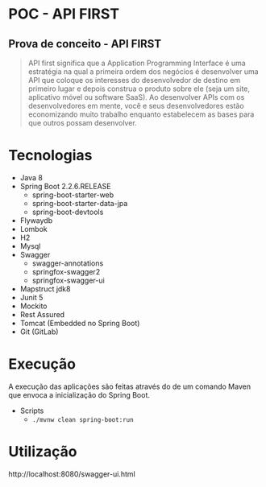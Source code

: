 # POC - API FIRST

## Prova de conceito - API FIRST

> API first significa que a Application Programming Interface  é uma estratégia na qual a primeira ordem dos negócios é desenvolver uma API que coloque os interesses do desenvolvedor de destino em primeiro lugar e depois construa o produto sobre ele (seja um site, aplicativo móvel ou software SaaS). Ao desenvolver APIs com os desenvolvedores em mente, você e seus desenvolvedores estão economizando muito trabalho enquanto estabelecem as bases para que outros possam desenvolver.

# Tecnologias
- Java 8
- Spring Boot 2.2.6.RELEASE
    - spring-boot-starter-web
    - spring-boot-starter-data-jpa
    - spring-boot-devtools
- Flywaydb
- Lombok
- H2
- Mysql
- Swagger
    - swagger-annotations
    - springfox-swagger2
    - springfox-swagger-ui
- Mapstruct jdk8
- Junit 5
- Mockito
- Rest Assured
- Tomcat (Embedded no Spring Boot)
- Git (GitLab)

# Execução

A execução das aplicações são feitas através do de um comando Maven que envoca a inicialização do Spring Boot.

- Scripts
    - ```./mvnw clean spring-boot:run```
    
# Utilização

http://localhost:8080/swagger-ui.html


